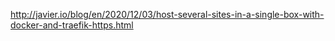 http://javier.io/blog/en/2020/12/03/host-several-sites-in-a-single-box-with-docker-and-traefik-https.html
